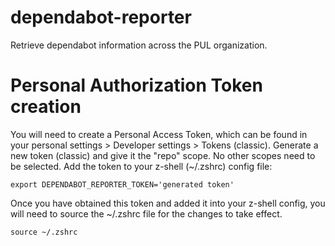# dependabot-reporter
Retrieve dependabot information across the PUL organization.

# Personal Authorization Token creation

You will need to create a Personal Access Token, which can be found in your personal settings > Developer settings > Tokens (classic). Generate a new token (classic) and give it the "repo" scope. No other scopes need to be selected. Add the token to your z-shell (~/.zshrc) config file:

```export DEPENDABOT_REPORTER_TOKEN='generated token'```

Once you have obtained this token and added it into your z-shell config, you will need to source the ~/.zshrc file for the changes to take effect. 

```source ~/.zshrc```

